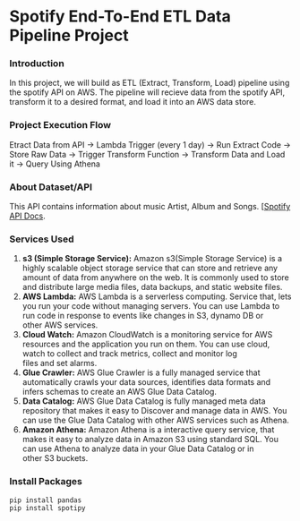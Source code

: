 # Spotify End-To-End ETL Data Pipeline Project

### Introduction
In this project, we will build as ETL (Extract, Transform, Load) pipeline using the spotify API on AWS. The pipeline will recieve data from the spotify API, transform it to a desired format, and load it into an AWS data store.

### Project Execution Flow
Etract Data from API -> Lambda Trigger (every 1 day) -> Run Extract Code -> Store Raw Data -> Trigger Transform Function -> Transform Data and Load it -> Query Using Athena 

### About Dataset/API
This API contains information about music Artist, Album and Songs. [[Spotify API Docs](https://pages.github.com/](https://developer.spotify.com/documentation/web-api)).
 
### Services Used
1. **s3 (Simple Storage Service):** Amazon s3(Simple Storage Service) is a highly scalable object storage service that can store and retrieve any amount of data from anywhere on the web. It is commonly used to store and distribute large media files, data backups, and static website files.
2.  **AWS Lambda:** AWS Lambda is a serverless computing. Service that, lets you run your code without managing servers. You can use Lambda to run code in response to events like changes in S3, dynamo DB or other AWS services.
3. **Cloud Watch:** Amazon CloudWatch is a monitoring service for AWS resources and the application you run on them. You can use cloud, watch to collect and track metrics, collect and monitor log files and set alarms.
4. **Glue Crawler:** AWS Glue Crawler is a fully managed service that automatically crawls your data sources, identifies data formats and infers schemas to create an AWS Glue Data Catalog.
5. **Data Catalog:** AWS Glue Data Catalog is fully managed meta data repository that makes it easy to Discover and manage data in AWS. You can use the Glue Data Catalog with other AWS services such as Athena.
6. **Amazon Athena:** Amazon Athena is a interactive query service, that makes it easy to analyze data in Amazon S3 using standard SQL. You can use Athena to analyze data in your Glue Data Catalog or in other S3 buckets.

### Install Packages
```
pip install pandas
pip install spotipy
```



